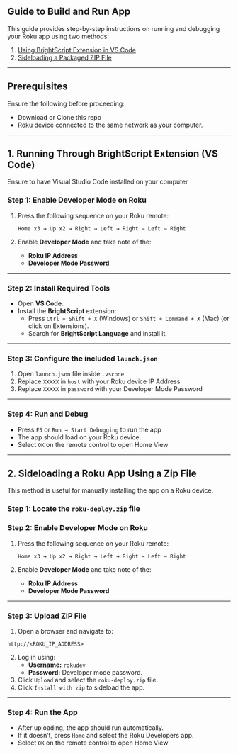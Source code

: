 ## **Guide to Build and Run App**

This guide provides step-by-step instructions on running and debugging your Roku app using two methods:

1. [Using BrightScript Extension in VS Code](#1-running-through-brightscript-extension-vs-code)
2. [Sideloading a Packaged ZIP File](#2-sideloading-a-roku-app-using-a-zip-file)

---

## **Prerequisites**
Ensure the following before proceeding:

- Download or Clone this repo
- Roku device connected to the same network as your computer.

---

## **1. Running Through BrightScript Extension (VS Code)**

Ensure to have Visual Studio Code installed on your computer

### **Step 1: Enable Developer Mode on Roku**
1. Press the following sequence on your Roku remote:

   ```
   Home x3 → Up x2 → Right → Left → Right → Left → Right
   ```
2. Enable **Developer Mode** and take note of the:
   - **Roku IP Address**
   - **Developer Mode Password**

---

### **Step 2: Install Required Tools**
- Open **VS Code**.
- Install the **BrightScript** extension:
   - Press `Ctrl + Shift + X` (Windows) or `Shift + Command + X` (Mac) (or click on Extensions).
   - Search for **BrightScript Language** and install it.

---

### **Step 3: Configure the included `launch.json`**
1. Open `launch.json` file inside `.vscode`
2. Replace `XXXXX` in `host` with your Roku device IP Address
3. Replace `XXXXX` in `password` with your Developer Mode Password

---

### **Step 4: Run and Debug**
- Press `F5` or `Run → Start Debugging` to run the app
- The app should load on your Roku device.
- Select `OK` on the remote control to open Home View

---

## **2. Sideloading a Roku App Using a Zip File**

This method is useful for manually installing the app on a Roku device.

### **Step 1: Locate the `roku-deploy.zip`** file

### **Step 2: Enable Developer Mode on Roku**
1. Press the following sequence on your Roku remote:

   ```
   Home x3 → Up x2 → Right → Left → Right → Left → Right
   ```
2. Enable **Developer Mode** and take note of the:
   - **Roku IP Address**
   - **Developer Mode Password**

---

### **Step 3: Upload ZIP File**
1. Open a browser and navigate to:

```
http://<ROKU_IP_ADDRESS>
```
2. Log in using:
   - **Username:** `rokudev`
   - **Password:** Developer mode password.
3. Click `Upload` and select the `roku-deploy.zip` file.
4. Click `Install with zip` to sideload the app.

---

### **Step 4: Run the App**
- After uploading, the app should run automatically.
- If it doesn’t, press `Home` and select the Roku Developers app.
- Select `OK` on the remote control to open Home View
